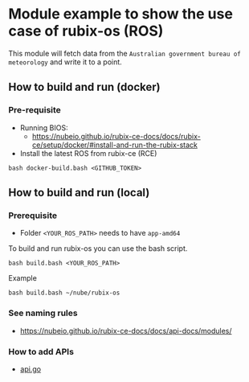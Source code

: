# Module example to show the use case of rubix-os (ROS)

This module will fetch data from the `Australian government bureau of meteorology` and write it to a point.

## How to build and run (docker)

### Pre-requisite

- Running BIOS:
    - https://nubeio.github.io/rubix-ce-docs/docs/rubix-ce/setup/docker/#install-and-run-the-rubix-stack
- Install the latest ROS from rubix-ce (RCE)

```
bash docker-build.bash <GITHUB_TOKEN>
```

## How to build and run (local)

### Prerequisite

- Folder `<YOUR_ROS_PATH>` needs to have `app-amd64`

To build and run rubix-os you can use the bash script.

```
bash build.bash <YOUR_ROS_PATH>
```

Example

```
bash build.bash ~/nube/rubix-os
```

### See naming rules

- https://nubeio.github.io/rubix-ce-docs/docs/api-docs/modules/

### How to add APIs

- [api.go](pkg/api.go)

